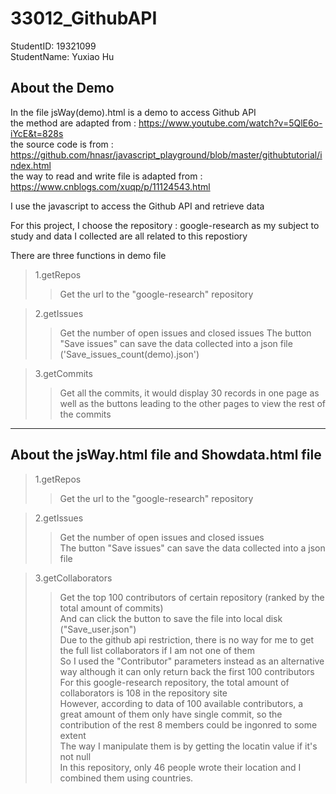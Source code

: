 # 33012_GithubAPI

StudentID: 19321099  
StudentName: Yuxiao Hu  


## About the Demo

In the file jsWay(demo).html is a demo to access Github API  
the method are adapted from : https://www.youtube.com/watch?v=5QlE6o-iYcE&t=828s  
the source code is from : https://github.com/hnasr/javascript_playground/blob/master/githubtutorial/index.html    
the way to read and write file is adapted from : https://www.cnblogs.com/xuqp/p/11124543.html    

I use the javascript to access the Github API and retrieve data

For this project, I choose the repository : google-research as my subject to study and data I collected are all related to this repostiory 

There are three functions in demo file
  
>1.getRepos  
>>Get the url to the "google-research" repository 

>2.getIssues  
>>Get the number of open issues and closed issues 
>>The button "Save issues" can save the data collected into a json file ('Save_issues_count(demo).json')

>3.getCommits  
>>Get all the commits, it would display 30 records in one page as well as the buttons leading to the other pages to view the rest of the commits

-------

## About the jsWay.html file and Showdata.html file
>1.getRepos  
>>Get the url to the "google-research" repository  

>2.getIssues  
>>Get the number of open issues and closed issues  
>>The button "Save issues" can save the data collected into a json file  

>3.getCollaborators
>>Get the top 100 contributors of certain repository (ranked by the total amount of commits)  
>>And can click the button to save the file into local disk ("Save_user.json")  
>>Due to the github api restriction, there is no way for me to get the full list collaborators if I am not one of them  
>>So I used the "Contributor" parameters instead as an alternative way although it can only return back the first 100 contributors   
>>For this google-research repository, the total amount of collaborators is 108 in the repository site  
>>However, according to data of 100 available contributors, a great amount of them only have single commit, so the contribution of the rest 8 members could be ingonred to some extent  
>>The way I manipulate them is by getting the locatin value if it's not null  
>>In this repository, only 46 people wrote their location and I combined them using countries.  
